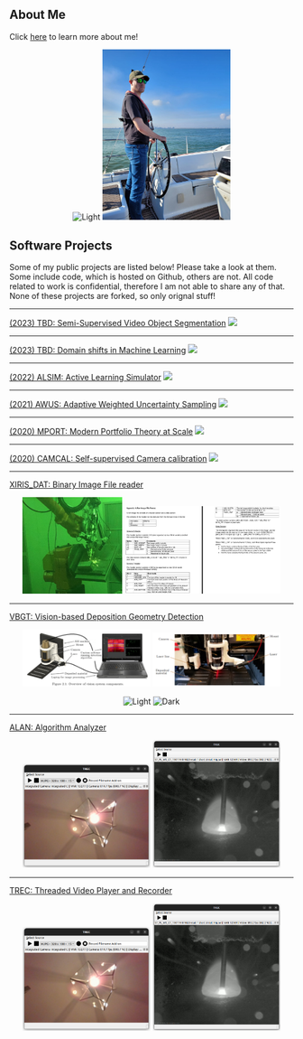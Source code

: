 
## About Me

Click [here](/README) to learn more about me!

<p align="center">
  <img alt="Light" src="images/skiing_solden.jpg" width="45%">
  <img alt="Dark" src="images/sailing_northsea.jpg" width="45%">
</p>

## Software Projects

Some of my public projects are listed below! Please take a look at them. Some include code, 
which is hosted on Github, others are not. All code related to work is confidential, 
therefore I am not able to share any of that. None of these projects are forked,
so only orignal stuff!

---
[(2023) TBD: Semi-Supervised Video Object Segmentation](/pdf/CV1.pdf)
<img src="images/dummy_thumbnail.jpg?raw=true"/>

---
[(2023) TBD: Domain shifts in Machine Learning](/pdf/CV1.pdf)
<img src="images/dummy_thumbnail.jpg?raw=true"/>

---
[(2022) ALSIM: Active Learning Simulator](/pdf/CV1.pdf)
<img src="images/dummy_thumbnail.jpg?raw=true"/>

---
[(2021) AWUS: Adaptive Weighted Uncertainty Sampling](/sample_page)
<img src="images/dummy_thumbnail.jpg?raw=true"/>

---
[(2020) MPORT: Modern Portfolio Theory at Scale](http://example.com/)
<img src="images/dummy_thumbnail.jpg?raw=true"/>

---
[(2020) CAMCAL: Self-supervised Camera calibration](http://example.com/)
<img src="images/dummy_thumbnail.jpg?raw=true"/>



---
[XIRIS_DAT: Binary Image File reader](https://github.com/gijsvanhoutum/xiris_dat)

<p align="center">
  <img alt="Light" src="https://github.com/gijsvanhoutum/xiris_dat/blob/master/icons/xiris_camera.jpg?raw=true" width="35%">
  <img alt="Dark" src="https://github.com/gijsvanhoutum/xiris_dat/blob/master/icons/DAT_image_format_XVC1000.png?raw=true" width="55%">
</p>

---
[VBGT: Vision-based Deposition Geometry Detection](https://github.com/gijsvanhoutum/vbgt)

<p align="center">
  <img alt="Light" src="https://github.com/gijsvanhoutum/vbgt/blob/master/icons/setup.png?raw=true" width="45%">
  <img alt="Dark" src="https://github.com/gijsvanhoutum/vbgt/blob/master/icons/dinolite.png?raw=true" width="45%">
</p>

<p align="center">
  <img alt="Light" src="https://github.com/gijsvanhoutum/2016_internship_msam/blob/master/icons/line.png?raw=true" width="55%">
  <img alt="Dark" src="https://github.com/gijsvanhoutum/2016_internship_msam/blob/master/icons/algo.png?raw=true" width="35%">
</p>

---
[ALAN: Algorithm Analyzer](https://github.com/gijsvanhoutum/alan)

<p align="center">
  <img alt="Light" src="https://github.com/gijsvanhoutum/trec/blob/master/icons/screenshot_player.png?raw=true" width="45%">
  <img alt="Dark" src="https://github.com/gijsvanhoutum/trec/blob/master/icons/screenshot_recorder.png?raw=true" width="45%">
</p>

---
[TREC: Threaded Video Player and Recorder](https://github.com/gijsvanhoutum/trec)

<p align="center">
  <img alt="Light" src="https://github.com/gijsvanhoutum/trec/blob/master/icons/screenshot_player.png?raw=true" width="45%">
  <img alt="Dark" src="https://github.com/gijsvanhoutum/trec/blob/master/icons/screenshot_recorder.png?raw=true" width="45%">
</p>
